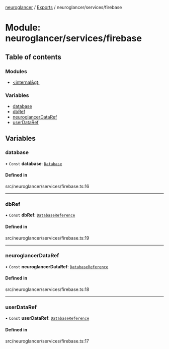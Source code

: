 [neuroglancer](../README.md) / [Exports](../modules.md) / neuroglancer/services/firebase

# Module: neuroglancer/services/firebase

## Table of contents

### Modules

- [&lt;internal\&gt;](neuroglancer_services_firebase._internal_.md)

### Variables

- [database](neuroglancer_services_firebase.md#database)
- [dbRef](neuroglancer_services_firebase.md#dbref)
- [neuroglancerDataRef](neuroglancer_services_firebase.md#neuroglancerdataref)
- [userDataRef](neuroglancer_services_firebase.md#userdataref)

## Variables

### database

• `Const` **database**: [`Database`](../classes/neuroglancer_services_firebase._internal_.Database.md)

#### Defined in

src/neuroglancer/services/firebase.ts:16

___

### dbRef

• `Const` **dbRef**: [`DatabaseReference`](../interfaces/neuroglancer_services_firebase._internal_.DatabaseReference.md)

#### Defined in

src/neuroglancer/services/firebase.ts:19

___

### neuroglancerDataRef

• `Const` **neuroglancerDataRef**: [`DatabaseReference`](../interfaces/neuroglancer_services_firebase._internal_.DatabaseReference.md)

#### Defined in

src/neuroglancer/services/firebase.ts:18

___

### userDataRef

• `Const` **userDataRef**: [`DatabaseReference`](../interfaces/neuroglancer_services_firebase._internal_.DatabaseReference.md)

#### Defined in

src/neuroglancer/services/firebase.ts:17
